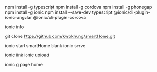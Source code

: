 npm install -g typescript
npm install -g cordova
npm install -g phonegap
npm install -g ionic
npm install --save-dev typescript @ionic/cli-plugin-ionic-angular @ionic/cli-plugin-cordova

ionic info

git clone https://github.com/kwokhung/smartHome.git

ionic start smartHome blank
ionic serve

ionic link
ionic upload

ionic g page home
